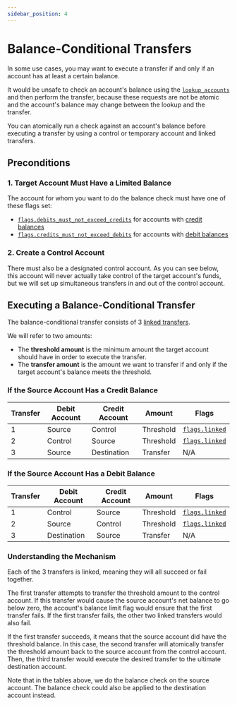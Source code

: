 ```yaml
---
sidebar_position: 4
---
```


# Balance-Conditional Transfers

In some use cases, you may want to execute a transfer if and only if an account has at least a
certain balance.

It would be unsafe to check an account's balance using the
[`lookup_accounts`](../../reference/requests/lookup_accounts.md) and then perform the transfer,
because these requests are not be atomic and the account's balance may change between the lookup and
the transfer.

You can atomically run a check against an account's balance before executing a transfer by using a
control or temporary account and linked transfers.

## Preconditions

### 1. Target Account Must Have a Limited Balance

The account for whom you want to do the balance check must have one of these flags set:

- [`flags.debits_must_not_exceed_credits`](../../reference/account.md#flagsdebits_must_not_exceed_credits)
  for accounts with [credit balances](../data-modeling.md#credit-balances)
- [`flags.credits_must_not_exceed_debits`](../../reference/account.md#flagscredits_must_not_exceed_debits)
  for accounts with [debit balances](../data-modeling.md#debit-balances)

### 2. Create a Control Account

There must also be a designated control account. As you can see below, this account will never
actually take control of the target account's funds, but we will set up simultaneous transfers in
and out of the control account.

## Executing a Balance-Conditional Transfer

The balance-conditional transfer consists of 3
[linked transfers](../../reference/requests/README.md#linked-events).

We will refer to two amounts:

- The **threshold amount** is the minimum amount the target account should have in order to execute
  the transfer.
- The **transfer amount** is the amount we want to transfer if and only if the target account's
  balance meets the threshold.

### If the Source Account Has a Credit Balance

| Transfer | Debit Account | Credit Account | Amount    | Flags                                                          |
| -------- | ------------- | -------------- | --------- | -------------------------------------------------------------- |
| 1        | Source        | Control        | Threshold | [`flags.linked`](../../reference/transfer.md#flagslinked) |
| 2        | Control       | Source         | Threshold | [`flags.linked`](../../reference/transfer.md#flagslinked) |
| 3        | Source        | Destination    | Transfer  | N/A                                                            |

### If the Source Account Has a Debit Balance

| Transfer | Debit Account | Credit Account | Amount    | Flags                                                          |
| -------- | ------------- | -------------- | --------- | -------------------------------------------------------------- |
| 1        | Control       | Source         | Threshold | [`flags.linked`](../../reference/transfer.md#flagslinked) |
| 2        | Source        | Control        | Threshold | [`flags.linked`](../../reference/transfer.md#flagslinked) |
| 3        | Destination   | Source         | Transfer  | N/A                                                            |

### Understanding the Mechanism

Each of the 3 transfers is linked, meaning they will all succeed or fail together.

The first transfer attempts to transfer the threshold amount to the control account. If this
transfer would cause the source account's net balance to go below zero, the account's balance limit
flag would ensure that the first transfer fails. If the first transfer fails, the other two linked
transfers would also fail.

If the first transfer succeeds, it means that the source account did have the threshold balance. In
this case, the second transfer will atomically transfer the threshold amount back to the source
account from the control account. Then, the third transfer would execute the desired transfer to the
ultimate destination account.

Note that in the tables above, we do the balance check on the source account. The balance check
could also be applied to the destination account instead.
